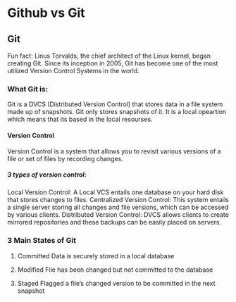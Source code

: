 # Github vs Git 
## Git 
Fun fact: Linus Torvalds, the chief architect of the Linux kernel, began creating Git. Since its inception in 2005, Git has become one of the most utilized Version Control Systems in the world.

### What Git is: 
Git is a DVCS (Distributed Version Control) that stores data in a file system made up of snapshots. Git only stores snapshots of it. It is a local opeartion which means that its based in the local resourses.

#### Version Control 
Version Control is a system that allows you to revisit various versions of a file or set of files by recording changes. 
 
 ##### 3 types of version control: 
  Local Version Control: A Local VCS entails one database on your hard disk that stores changes to files.
  Centralized Version Control: This system entails a single server storing all changes and file versions, which can be accessed by various clients. 
  Distributed Version Control: DVCS allows clients to create mirrored repositories and these backups can be easily placed on servers. 




### 3 Main States of Git 
1. Committed
Data is securely stored in a local database

2. Modified
File has been changed but not committed to the database

3. Staged
Flagged a file’s changed version to be committed in the next snapshot
